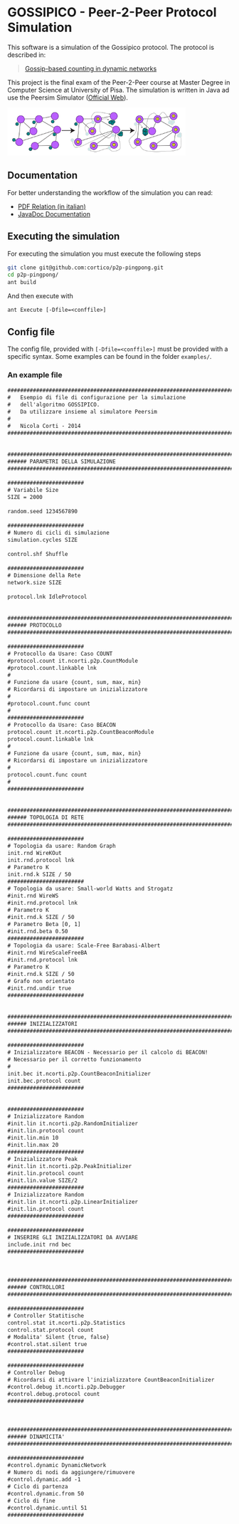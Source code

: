 GOSSIPICO - Peer-2-Peer Protocol Simulation
=============

This software is a simulation of the Gossipico protocol. The protocol is described in:
> [Gossip-based counting in dynamic networks](http://link.springer.com/chapter/10.1007/978-3-642-30054-7_32)

This project is the final exam of the Peer-2-Peer course at Master Degree in Computer Science at University of Pisa.
The simulation is written in Java ad use the Peersim Simulator ([Official Web](http://peersim.sourceforge.net/)).

![GOSSIPICO](https://raw.githubusercontent.com/cortinico/p2p-gossipico/master/doc/gossip_image.png)

## Documentation

For better understanding the workflow of the simulation you can read:
* [PDF Relation (in italian)](../../raw/master/doc/tex/relazione.pdf)
* [JavaDoc Documentation](http://cortinico.github.io/p2p-gossipico/)

## Executing the simulation

For executing the simulation you must execute the following steps
```bash
git clone git@github.com:cortico/p2p-pingpong.git
cd p2p-pingpong/
ant build
```
And then execute with
```
ant Execute [-Dfile=<conffile>]
```

## Config file

The config file, provided with ```[-Dfile=<conffile>]``` must be provided with a specific syntax. Some examples can be found in the folder ```examples/```.

### An example file
```
########################################################################
#	Esempio di file di configurazione per la simulazione
#	dell'algoritmo GOSSIPICO.
#	Da utilizzare insieme al simulatore Peersim
#
#	Nicola Corti - 2014
########################################################################


########################################################################
###### PARAMETRI DELLA SIMULAZIONE
########################################################################

########################
# Variabile Size
SIZE = 2000

random.seed 1234567890

########################
# Numero di cicli di simulazione
simulation.cycles SIZE

control.shf Shuffle

########################
# Dimensione della Rete
network.size SIZE
 
protocol.lnk IdleProtocol


########################################################################
###### PROTOCOLLO
########################################################################

########################
# Protocollo da Usare: Caso COUNT
#protocol.count it.ncorti.p2p.CountModule
#protocol.count.linkable lnk
#
# Funzione da usare {count, sum, max, min}
# Ricordarsi di impostare un inizializzatore
#
#protocol.count.func count
#
########################
# Protocollo da Usare: Caso BEACON
protocol.count it.ncorti.p2p.CountBeaconModule
protocol.count.linkable lnk
#
# Funzione da usare {count, sum, max, min}
# Ricordarsi di impostare un inizializzatore
#
protocol.count.func count
#
########################


########################################################################
###### TOPOLOGIA DI RETE
########################################################################

########################
# Topologia da usare: Random Graph
init.rnd WireKOut
init.rnd.protocol lnk
# Parametro K
init.rnd.k SIZE / 50
########################
# Topologia da usare: Small-world Watts and Strogatz
#init.rnd WireWS
#init.rnd.protocol lnk
# Parametro K
#init.rnd.k SIZE / 50
# Parametro Beta [0, 1]
#init.rnd.beta 0.50
########################
# Topologia da usare: Scale-Free Barabasi-Albert
#init.rnd WireScaleFreeBA
#init.rnd.protocol lnk
# Parametro K
#init.rnd.k SIZE / 50
# Grafo non orientato
#init.rnd.undir true
########################


########################################################################
###### INIZIALIZZATORI
########################################################################

########################
# Inizializzatore BEACON - Necessario per il calcolo di BEACON!
# Necessario per il corretto funzionamento
#
init.bec it.ncorti.p2p.CountBeaconInitializer 
init.bec.protocol count
########################


########################
# Inizializzatore Random
#init.lin it.ncorti.p2p.RandomInitializer
#init.lin.protocol count
#init.lin.min 10
#init.lin.max 20
########################
# Inizializzatore Peak
#init.lin it.ncorti.p2p.PeakInitializer
#init.lin.protocol count
#init.lin.value SIZE/2
########################
# Inizializzatore Random
#init.lin it.ncorti.p2p.LinearInitializer
#init.lin.protocol count
########################

########################
# INSERIRE GLI INIZIALIZZATORI DA AVVIARE
include.init rnd bec
########################



########################################################################
###### CONTROLLORI
########################################################################

########################
# Controller Statitische
control.stat it.ncorti.p2p.Statistics
control.stat.protocol count
# Modalita' Silent {true, false}
#control.stat.silent true
########################

########################
# Controller Debug
# Ricordarsi di attivare l'inizializzatore CountBeaconInitializer
#control.debug it.ncorti.p2p.Debugger
#control.debug.protocol count
########################



########################################################################
###### DINAMICITA'
########################################################################

########################
#control.dynamic DynamicNetwork
# Numero di nodi da aggiungere/rimuovere
#control.dynamic.add -1
# Ciclo di partenza
#control.dynamic.from 50
# Ciclo di fine
#control.dynamic.until 51
########################
```
